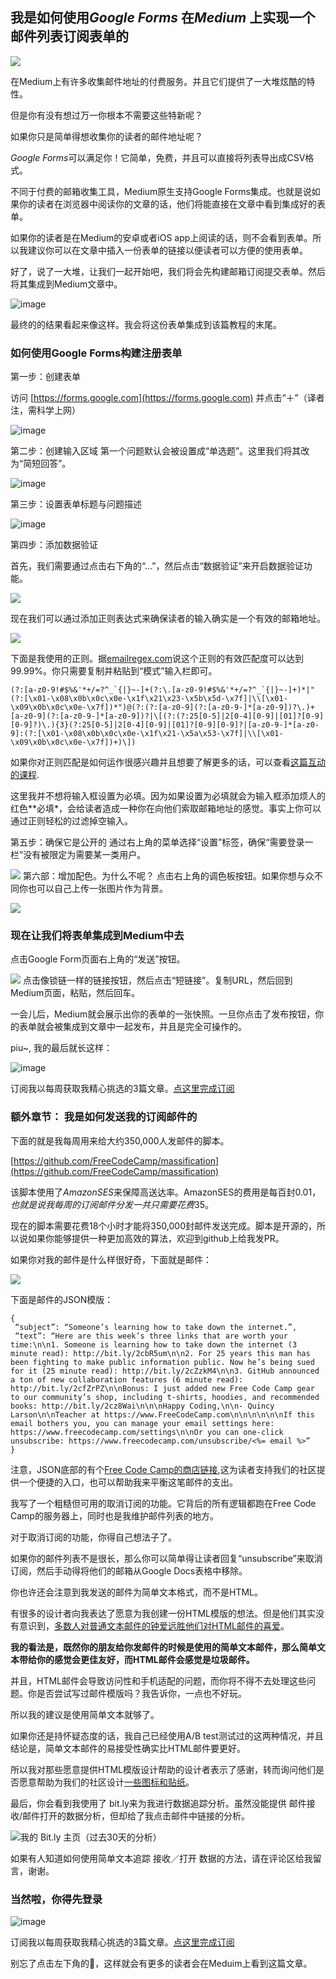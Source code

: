 ## 我是如何使用*Google Forms* 在*Medium* 上实现一个邮件列表订阅表单的

![](https://cdn-images-1.medium.com/max/2000/1*IOZC9nmYpJCaendKkOWHVw.jpeg)

在Medium上有许多收集邮件地址的付费服务。并且它们提供了一大堆炫酷的特性。

但是你有没有想过万一你根本不需要这些特新呢？

如果你只是简单得想收集你的读者的邮件地址呢？ 

*Google Forms*可以满足你！它简单，免费，并且可以直接将列表导出成CSV格式。

不同于付费的邮箱收集工具，Medium原生支持Google Forms集成。也就是说如果你的读者在浏览器中阅读你的文章的话，他们将能直接在文章中看到集成好的表单。

如果你的读者是在Medium的安卓或者iOS app上阅读的话，则不会看到表单。所以我建议你可以在文章中插入一份表单的链接以便读者可以方便的使用表单。


好了，说了一大堆，让我们一起开始吧，我们将会先构建邮箱订阅提交表单。然后将其集成到Medium文章中。

![image](https://cdn-images-1.medium.com/max/1600/1*PcMQNWqTGIUv2TFdqyRVTg.png)

最终的的结果看起来像这样。我会将这份表单集成到该篇教程的末尾。

### 如何使用Google Forms构建注册表单

第一步：创建表单

访问 [https://forms.google.com](https://forms.google.com) 并点击“＋”（译者注，需科学上网）

![image](https://cdn-images-1.medium.com/max/1600/1*6ZL4XkJt5QoRKU3F0I-5Lg.png)

第二步：创建输入区域
第一个问题默认会被设置成“单选题”。这里我们将其改为“简短回答”。

![image](https://cdn-images-1.medium.com/max/1600/1*ndjGUXZvZZMBIsqBn6L9Pw.png)

第三步：设置表单标题与问题描述

![image](https://cdn-images-1.medium.com/max/1600/1*u44PEr7Jqb5q_Kapp4F84A.png)

第四步：添加数据验证

首先，我们需要通过点击右下角的“...”，然后点击“数据验证”来开启数据验证功能。

![](https://cdn-images-1.medium.com/max/1600/1*Up1MrB8tT9N3-m1KCgtixg.png)

现在我们可以通过添加正则表达式来确保读者的输入确实是一个有效的邮箱地址。

![](https://cdn-images-1.medium.com/max/1600/1*mb0zOL0yqpTcePq8YB9sGw.png)

下面是我使用的正则。据[emailregex.com](emailregex.com)说这个正则的有效匹配度可以达到99.99%。你只需要复制并粘贴到“模式”输入栏即可。

```
(?:[a-z0-9!#$%&'*+/=?^_`{|}~-]+(?:\.[a-z0-9!#$%&'*+/=?^_`{|}~-]+)*|"(?:[\x01-\x08\x0b\x0c\x0e-\x1f\x21\x23-\x5b\x5d-\x7f]|\\[\x01-\x09\x0b\x0c\x0e-\x7f])*")@(?:(?:[a-z0-9](?:[a-z0-9-]*[a-z0-9])?\.)+[a-z0-9](?:[a-z0-9-]*[a-z0-9])?|\[(?:(?:25[0-5]|2[0-4][0-9]|[01]?[0-9][0-9]?)\.){3}(?:25[0-5]|2[0-4][0-9]|[01]?[0-9][0-9]?|[a-z0-9-]*[a-z0-9]:(?:[\x01-\x08\x0b\x0c\x0e-\x1f\x21-\x5a\x53-\x7f]|\\[\x01-\x09\x0b\x0c\x0e-\x7f])+)\])
```
如果你对正则匹配是如何运作很感兴趣并且想要了解更多的话，可以查看[这篇互动的课程](https://www.freecodecamp.com/challenges/sift-through-text-with-regular-expressions).

这里我并不想将输入框设置为必填。因为如果设置为必填就会为输入框添加烦人的红色*\*必填*，会给读者造成一种你在向他们索取邮箱地址的感觉。事实上你可以通过正则轻松的过滤掉空输入。

第五步：确保它是公开的
通过右上角的菜单选择“设置”标签，确保“需要登录一栏”没有被限定为需要某一类用户。

![](https://cdn-images-1.medium.com/max/1600/1*cU2S2VW-sJ4xwm0jXR1H4A.png)
第六部：增加配色。为什么不呢？
点击右上角的调色板按钮。如果你想与众不同你也可以自己上传一张图片作为背景。

![](https://cdn-images-1.medium.com/max/1600/1*eXJeXb09Wyjav3WIERqVQw.png)
### 现在让我们将表单集成到Medium中去
点击Google Form页面右上角的“发送”按钮。

![](https://cdn-images-1.medium.com/max/1600/1*-OgJrreJbNZFuLUSlb5wxw.png)
点击像锁链一样的链接按钮，然后点击“短链接”。复制URL，然后回到Medium页面，粘贴，然后回车。

一会儿后，Medium就会展示出你的表单的一张快照。一旦你点击了发布按钮，你的表单就会被集成到文章中一起发布，并且是完全可操作的。

piu~, 我的最后就长这样：

![image](https://cdn-images-1.medium.com/max/1600/1*PcMQNWqTGIUv2TFdqyRVTg.png)

订阅我以每周获取我精心挑选的3篇文章。[点这里完成订阅](https://goo.gl/forms/dsvfK1dRz5zePih02)

### 额外章节： 我是如何发送我的订阅邮件的
下面的就是我每周用来给大约350,000人发邮件的脚本。

[https://github.com/FreeCodeCamp/massification](https://github.com/FreeCodeCamp/massification)

该脚本使用了*AmazonSES*来保障高送达率。AmazonSES的费用是每百封$0.01，也就是说我每周的订阅邮件分发一共只需要花费$35。

现在的脚本需要花费18个小时才能将350,000封邮件发送完成。脚本是开源的，所以说如果你能够提供一种更加高效的算法，欢迎到github上给我发PR。

如果你对我的邮件是什么样很好奇，下面就是邮件：

![](https://cdn-images-1.medium.com/max/2000/1*OTtgoPkQ7Z8zfhrD2WS3PQ.png)

下面是邮件的JSON模版：

```
{
 “subject”: “Someone’s learning how to take down the internet.”,
 “text”: “Here are this week’s three links that are worth your time:\n\n1. Someone is learning how to take down the internet (3 minute read): http://bit.ly/2cbR5um\n\n2. For 25 years this man has been fighting to make public information public. Now he’s being sued for it (25 minute read): http://bit.ly/2cZzkM4\n\n3. GitHub announced a ton of new collaboration features (6 minute read): http://bit.ly/2cfZrPZ\n\nBonus: I just added new Free Code Camp gear to our community’s shop, including t-shirts, hoodies, and recommended books: http://bit.ly/2cz8Wai\n\n\nHappy Coding,\n\n- Quincy Larson\n\nTeacher at https://www.FreeCodeCamp.com\n\n\n\n\n\nIf this email bothers you, you can manage your email settings here: https://www.freecodecamp.com/settings\n\nOr you can one-click unsubscribe: https://www.freecodecamp.com/unsubscribe/<%= email %>”
}
```

注意，JSON底部的有个[Free Code Camp的商店链接](https://www.freecodecamp.com/shop),这为读者支持我们的社区提供一个便捷的入口，也可以帮助我来平衡这笔邮件的支出。

我写了一个粗糙但可用的取消订阅的功能。它背后的所有逻辑都跑在Free Code Camp的服务器上，同时也是我维护邮件列表的地方。

对于取消订阅的功能，你得自己想法子了。

如果你的邮件列表不是很长，那么你可以简单得让读者回复“unsubscribe”来取消订阅，然后手动得将他们的邮箱从Google Docs表格中移除。

你也许还会注意到我发送的邮件为简单文本格式，而不是HTML。

有很多的设计者向我表达了愿意为我创建一份HTML模版的想法。但是他们其实没有意识到，[多数人对普通文本邮件的钟爱远胜他们对HTML邮件的喜爱](http://blog.hubspot.com/marketing/plain-text-vs-html-emails-data)。

**我的看法是，既然你的朋友给你发邮件的时候是使用的简单文本邮件，那么简单文本带给你的感觉会更佳友好，而HTML邮件会感觉是垃圾邮件。**

并且，HTML邮件会导致访问性和手机适配的问题，而你将不得不去处理这些问题。你是否尝试写过邮件模版吗？我告诉你，一点也不好玩。

所以我的建议是使用简单文本就够了。

如果你还是持怀疑态度的话，我自己已经使用A/B test测试过的这两种情况，并且结论是，简单文本邮件的易接受性确实比HTML邮件要更好。

所以我对那些愿意提供HTML模版设计帮助的设计者表示了感谢，转而询问他们是否愿意帮助为我们的社区设计[一些图标和贴纸](https://github.com/FreeCodeCamp/assets)。

最后，你会看到我使用了 bit.ly来为我进行数据追踪分析。虽然没能提供 邮件接收/邮件打开的数据分析，但却给了我点击邮件中链接的分析。

![我的 Bit.ly 主页（过去30天的分析）](https://cdn-images-1.medium.com/max/2000/1*GViH8Q_eXU5Af-Lst6mhAg.png)

如果有人知道如何使用简单文本追踪 接收／打开 数据的方法，请在评论区给我留言，谢谢。

###  当然啦，你得先登录

![image](https://cdn-images-1.medium.com/max/1600/1*PcMQNWqTGIUv2TFdqyRVTg.png)

订阅我以每周获取我精心挑选的3篇文章。[点这里完成订阅](https://goo.gl/forms/dsvfK1dRz5zePih02)

别忘了点击左下角的💚，这样就会有更多的读者会在Meduim上看到这篇文章。
